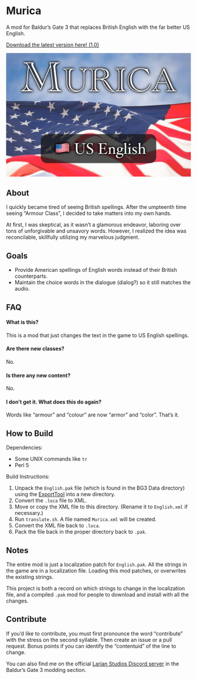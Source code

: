 # Murica
A mod for Baldur’s Gate 3 that replaces British English with the far better US English.

[Download the latest version here! (1.0)](https://github.com/ancestral/Murica/releases/download/1.0/Murica_1.0a.zip)

![Insert overtly patriotic image with an eagle and an American flag.](america.jpg)

## About
I quickly became tired of seeing British spellings. After the umpteenth time seeing “Armour Class”, I decided to take matters into my own hands.

At first, I was skeptical, as it wasn’t a glamorous endeavor, laboring over tons of unforgivable and unsavory words. However, I realized the idea was reconcilable, skillfully utilizing my marvelous judgment.

## Goals
* Provide American spellings of English words instead of their British counterparts.
* Maintain the choice words in the dialogue (dialog?) so it still matches the audio.

## FAQ

#### What is this?
This is a mod that just changes the text in the game to US English spellings.

#### Are there new classes?
No.

#### Is there any new content?
No.

#### I don’t get it. What does this do again?
Words like “armour” and “colour” are now “armor” and “color”. That’s it.

## How to Build
Dependencies:
* Some UNIX commands like `tr`
* Perl 5

Build Instructions:
1. Unpack the `English.pak` file (which is found in the BG3 Data directory) using the [ExportTool](https://github.com/Norbyte/lslib/releases) into a new directory.
2. Convert the `.loca` file to XML.
3. Move or copy the XML file to this directory. (Rename it to `English.xml` if necessary.)
4. Run `translate.sh`. A file named `Murica.xml` will be created.
5. Convert the XML file back to `.loca`.
6. Pack the file back in the proper directory back to `.pak`.

## Notes
The entire mod is just a localization patch for `English.pak`. All the strings in the game are in a localization file. Loading this mod patches, or overwrites the existing strings.

This project is both a record on which strings to change in the localization file, and a compiled `.pak` mod for people to download and install with all the changes.

## Contribute
If you’d like to contribute, you must first pronounce the word “contribute” with the stress on the second syllable. Then create an issue or a pull request. Bonus points if you can identify the “contentuid” of the line to change.

You can also find me on the official [Larian Studios Discord server](https://discord.com/invite/larianstudios) in the Baldur’s Gate 3 modding section.
